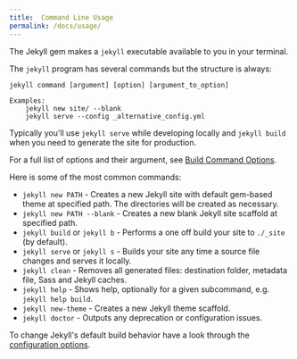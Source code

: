 ```yaml
---
title:  Command Line Usage
permalink: /docs/usage/
---
```


The Jekyll gem makes a `jekyll` executable available to you in your terminal.

The `jekyll` program has several commands but the structure is always:

```
jekyll command [argument] [option] [argument_to_option]

Examples:
    jekyll new site/ --blank
    jekyll serve --config _alternative_config.yml
```

Typically you'll use `jekyll serve` while developing locally and `jekyll build` when you need to generate the site for production.

For a full list of options and their argument, see [Build Command Options](/docs/configuration/options/#build-command-options).

Here is some of the most common commands:

* `jekyll new PATH` - Creates a new Jekyll site with default gem-based theme at specified path. The directories will be created as necessary.
* `jekyll new PATH --blank` - Creates a new blank Jekyll site scaffold at specified path.
* `jekyll build` or `jekyll b` - Performs a one off build your site to `./_site` (by default).
* `jekyll serve` or `jekyll s` - Builds your site any time a source file changes and serves it locally.
* `jekyll clean` - Removes all generated files: destination folder, metadata file, Sass and Jekyll caches.
* `jekyll help` - Shows help, optionally for a given subcommand, e.g. `jekyll help build`.
* `jekyll new-theme` - Creates a new Jekyll theme scaffold.
* `jekyll doctor` - Outputs any deprecation or configuration issues.

To change Jekyll's default build behavior have a look through the [configuration options](/docs/configuration/).
